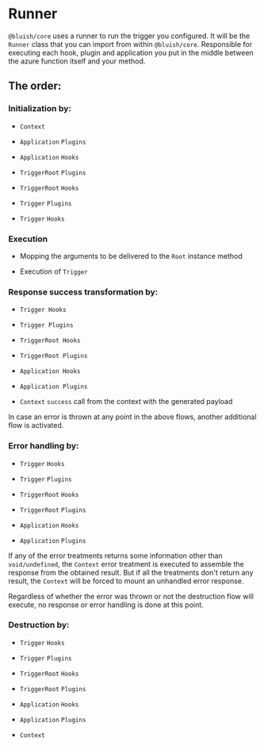 # Runner

`@bluish/core` uses a runner to run the trigger you configured. It will be the `Runner` class that you can import from within `@bluish/core`. Responsible for executing each hook, plugin and application you put in the middle between the azure function itself and your method.

## The order:

### Initialization by:
  - `Context`

  - `Application` `Plugins`

  - `Application` `Hooks`

  - `TriggerRoot` `Plugins`

  - `TriggerRoot` `Hooks`

  - `Trigger` `Plugins`

  - `Trigger` `Hooks`

### Execution

- Mopping the arguments to be delivered to the `Root` instance method

- Execution of `Trigger`


### Response success transformation by:

  - `Trigger Hooks`

  - `Trigger Plugins`

  - `TriggerRoot Hooks`

  - `TriggerRoot Plugins`

  - `Application Hooks`

  - `Application Plugins`

  - `Context` `success` call from the context with the generated payload

In case an error is thrown at any point in the above flows, another additional flow is activated.

### Error handling by:

  - `Trigger` `Hooks`
  
  - `Trigger` `Plugins`
  
  - `TriggerRoot` `Hooks`
  
  - `TriggerRoot` `Plugins`
  
  - `Application` `Hooks`
  
  - `Application` `Plugins`

If any of the error treatments returns some information other than `void/undefined`, the `Context` error treatment is executed to assemble the response from the obtained result. But if all the treatments don't return any result, the `Context` will be forced to mount an unhandled error response.

Regardless of whether the error was thrown or not the destruction flow will execute, no response or error handling is done at this point.

### Destruction by:

  - `Trigger` `Hooks`

  - `Trigger` `Plugins`

  - `TriggerRoot` `Hooks`

  - `TriggerRoot` `Plugins`

  - `Application` `Hooks`

  - `Application` `Plugins`

  - `Context`